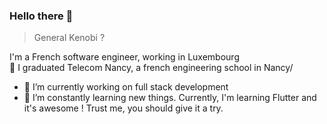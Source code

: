### Hello there 👋
> General Kenobi ? 

I'm a French software engineer, working in Luxembourg  </br>
:book: I graduated Telecom Nancy, a french engineering school in Nancy/ 

- 🔭 I’m currently working on full stack development 
- 🌱 I’m constantly learning new things. Currently, I'm learning Flutter and it's awesome ! Trust me, you should give it a try. 

<!--
**Drakadriel/Drakadriel** is a ✨ _special_ ✨ repository because its `README.md` (this file) appears on your GitHub profile.

Here are some ideas to get you started:

- 🔭 I’m currently working on ...
- 🌱 I’m currently learning ...
- 👯 I’m looking to collaborate on ...
- 🤔 I’m looking for help with ...
- 💬 Ask me about ...
- 📫 How to reach me: ...
- 😄 Pronouns: ...
- ⚡ Fun fact: ...
-->
